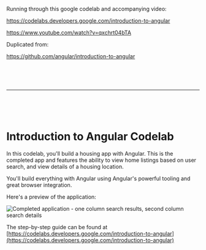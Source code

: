 Running through this google codelab and accompanying video:

https://codelabs.developers.google.com/introduction-to-angular

https://www.youtube.com/watch?v=qxchrt04bTA

Duplicated from:

https://github.com/angular/introduction-to-angular

<br />
<br />
<br />

---

<br />
<br />
<br />

# Introduction to Angular Codelab

In this codelab, you'll build a housing app with Angular. This is the completed app and features the ability to view home listings based on user search, and view details of a housing location.

You'll build everything with Angular using Angular's powerful tooling and great browser integration.

Here's a preview of the application:

![Completed application - one column search results, second column search details](9yB5AM9sBgVwfTR.png)

The step-by-step guide can be found at [https://codelabs.developers.google.com/introduction-to-angular](https://codelabs.developers.google.com/introduction-to-angular)

